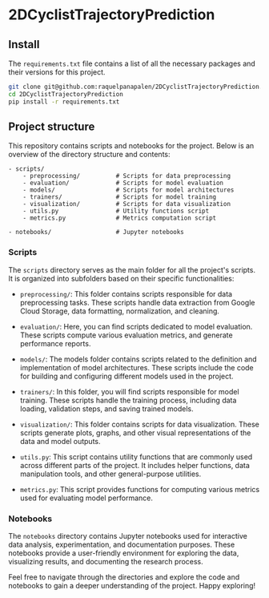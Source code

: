 # 2DCyclistTrajectoryPrediction

## Install
The `requirements.txt` file contains a list of all the necessary packages and their versions for this project.

```bash
git clone git@github.com:raquelpanapalen/2DCyclistTrajectoryPrediction.git
cd 2DCyclistTrajectoryPrediction
pip install -r requirements.txt
```

## Project structure

This repository contains scripts and notebooks for the project. Below is an overview of the directory structure and contents:
```
- scripts/
    - preprocessing/          # Scripts for data preprocessing
    - evaluation/             # Scripts for model evaluation
    - models/                 # Scripts for model architectures
    - trainers/               # Scripts for model training
    - visualization/          # Scripts for data visualization
    - utils.py                # Utility functions script
    - metrics.py              # Metrics computation script
    
- notebooks/                  # Jupyter notebooks
```

### Scripts

The `scripts` directory serves as the main folder for all the project's scripts. It is organized into subfolders based on their specific functionalities:

* `preprocessing/`: This folder contains scripts responsible for data preprocessing tasks. These scripts handle data extraction from Google Cloud Storage, data formatting, normalization, and cleaning.

* `evaluation/`: Here, you can find scripts dedicated to model evaluation. These scripts compute various evaluation metrics, and generate performance reports.

* `models/`: The models folder contains scripts related to the definition and implementation of model architectures. These scripts include the code for building and configuring different models used in the project.

* `trainers/`: In this folder, you will find scripts responsible for model training. These scripts handle the training process, including data loading, validation steps, and saving trained models.

* `visualization/`: This folder contains scripts for data visualization. These scripts generate plots, graphs, and other visual representations of the data and model outputs.

* `utils.py`: This script contains utility functions that are commonly used across different parts of the project. It includes helper functions, data manipulation tools, and other general-purpose utilities.

* `metrics.py`: This script provides functions for computing various metrics used for evaluating model performance.


### Notebooks

The `notebooks` directory contains Jupyter notebooks used for interactive data analysis, experimentation, and documentation purposes. These notebooks provide a user-friendly environment for exploring the data, visualizing results, and documenting the research process.




Feel free to navigate through the directories and explore the code and notebooks to gain a deeper understanding of the project. Happy exploring!
